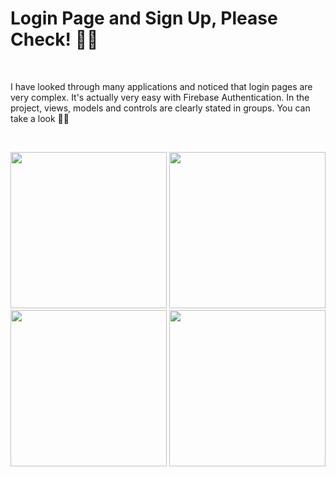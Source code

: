 # Login Page and Sign Up, Please Check! 👋🏻


<br> 

I have looked through many applications and noticed that login pages are very complex. It's actually very easy with Firebase Authentication. In the project, views, models and controls are clearly stated in groups. You can take a look 👋🏻


<br>


<p align="center">
    <img src="https://user-images.githubusercontent.com/88663603/160102612-bd29facd-f9ab-4019-81d0-88b202c21dd3.png" width="250"> 
    <img src="https://user-images.githubusercontent.com/88663603/160102610-42d10ca8-fc4b-4aad-961c-4f6134de3131.png" width="250"> 
    <img src="https://user-images.githubusercontent.com/88663603/160102603-8fb5c2ae-736f-42a8-a2b3-df39ca1b20f6.png" width="250"> 
    <img src="https://user-images.githubusercontent.com/88663603/160102539-2636af52-0cf2-44d7-a8d6-48ea0d6df51d.png" width="250"> 
</p>



